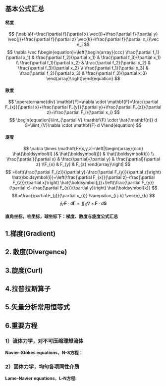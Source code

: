 ## 基本公式汇总
#### 梯度

$$
{\nabla}f=\frac{\partial f}{\partial x} \vec{i}+\frac{\partial f}{\partial y} \vec{j}+\frac{\partial f}{\partial z} \vec{k}=\frac{\partial f}{\partial x_i}\vec e_i
$$
$$
\nabla \vec f\begin{equation}=\left[\begin{array}{ccc} \frac{\partial f_1}{\partial x_1} & \frac{\partial f_2}{\partial x_1} & \frac{\partial f_3}{\partial x_1} \\ \frac{\partial f_1}{\partial x_2} & \frac{\partial f_2}{\partial x_2} & \frac{\partial f_3}{\partial x_2} \\ \frac{\partial f_1}{\partial x_3} & \frac{\partial f_2}{\partial x_3} & \frac{\partial f_3}{\partial x_3} \end{array}\right]\end{equation}
$$
#### 散度

$$
\operatorname{div} \mathbf{F}=\nabla \cdot \mathbf{F}=\frac{\partial F_{x}}{\partial x}+\frac{\partial F_{y}}{\partial y}+\frac{\partial F_{z}}{\partial z}=\frac{\partial F_i}{\partial x_i}
$$
$$
\begin{equation}\iint_{\partial V} \mathbf{F} \cdot \hat{\mathbf{n}} d S=\iiint_{V}\nabla \cdot \mathbf{F} d V\end{equation}
$$
#### 旋度
$$
\nabla \times \mathbf{F}(x,y,z)=\left|\begin{array}{ccc} \hat{\boldsymbol{i} }& \hat{\boldsymbol{j}} & \hat{\boldsymbol{k}} \\ \frac{\partial}{\partial x} & \frac{\partial}{\partial y} & \frac{\partial}{\partial z} \\F_{x} & F_{y} & F_{z} \end{array}\right|
$$
$$
=\left(\frac{\partial F_{z}}{\partial y}-\frac{\partial F_{y}}{\partial z}\right) \hat{\boldsymbol{i}}+\left(\frac{\partial F_{x}}{\partial z}-\frac{\partial F_{z}}{\partial x}\right) \hat{\boldsymbol{j}}+\left(\frac{\partial F_{y}}{\partial x}-\frac{\partial F_{x}}{\partial y}\right) \hat{\boldsymbol{k}}
$$
$$
=\frac{\partial F_{j}}{\partial x_{i}} \varepsilon_{i j k} \vec{e}_{k}
$$
$$
\oint_{\Gamma} \mathbf{F} \cdot d \mathbf{\Gamma}=\iint_{S} \nabla \times \mathbf{F} \cdot d \mathbf{S}
$$

#### **直角坐标，柱坐标，球坐标下：梯度、散度与旋度公式汇总**

## 1.梯度(Gradient)
## 2. 散度(Divergence)

## 3.旋度(Curl)

## 4.拉普拉斯算子
## 5.矢量分析常用恒等式
## 6.重要方程
### 1）流体力学，对不可压缩理想流体
**Navier-Stokes equations**，**N-S方程**：
	
### 2）固体力学，均匀各项同性介质
**Lame-Navier equations**，**L-N方程**:
